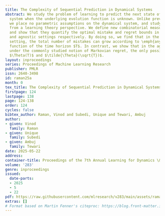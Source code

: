 ```yaml
---
title: The Complexity of Sequential Prediction in Dynamical Systems
abstract: We study the problem of learning to predict the next state of a dynamical
  system when the underlying evolution function is unknown. Unlike previous work,
  we place no parametric assumptions on the dynamical system, and study the problem
  from a learning theory perspective. We define new combinatorial measures and dimensions
  and show that they quantify the optimal mistake and regret bounds in the realizable
  and agnostic settings respectively. By doing so, we find that in the realizable
  setting, the total number of mistakes can grow according to \emph{any} increasing
  function of the time horizon $T$. In contrast, we show that in the agnostic setting
  under the commonly studied notion of Markovian regret, the only possible rates are
  $\Theta(T)$ and $\tilde{\Theta}(\sqrt{T})$.
layout: inproceedings
series: Proceedings of Machine Learning Research
publisher: PMLR
issn: 2640-3498
id: raman25a
month: 0
tex_title: The Complexity of Sequential Prediction in Dynamical Systems
firstpage: 124
lastpage: 138
page: 124-138
order: 124
cycles: false
bibtex_author: Raman, Vinod and Subedi, Unique and Tewari, Ambuj
author:
- given: Vinod
  family: Raman
- given: Unique
  family: Subedi
- given: Ambuj
  family: Tewari
date: 2025-05-22
address:
container-title: Proceedings of the 7th Annual Learning for Dynamics \& Control Conference
volume: '283'
genre: inproceedings
issued:
  date-parts:
  - 2025
  - 5
  - 22
pdf: https://raw.githubusercontent.com/mlresearch/v283/main/assets/raman25a/raman25a.pdf
extras: []
# Format based on Martin Fenner's citeproc: https://blog.front-matter.io/posts/citeproc-yaml-for-bibliographies/
---
```

